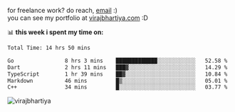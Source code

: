 for freelance work? do reach, [email](mailto:vlbhartiya@gmail.com) :)<br/>
you can see my portfolio at [virajbhartiya.com](https://virajbhartiya.com) :D

📊 **this week i spent my time on:**

<!--START_SECTION:waka-->

```txt
Total Time: 14 hrs 50 mins

Go                8 hrs 3 mins    █████████████░░░░░░░░░░░░   52.58 %
Dart              2 hrs 11 mins   ███▓░░░░░░░░░░░░░░░░░░░░░   14.29 %
TypeScript        1 hr 39 mins    ██▓░░░░░░░░░░░░░░░░░░░░░░   10.84 %
Markdown          46 mins         █▒░░░░░░░░░░░░░░░░░░░░░░░   05.01 %
C++               34 mins         █░░░░░░░░░░░░░░░░░░░░░░░░   03.77 %
```

<!--END_SECTION:waka-->

<p align="left"> <img src="https://komarev.com/ghpvc/?username=virajbhartiya&color=blue" alt="virajbhartiya" /> </p>
